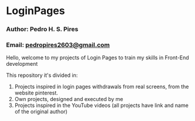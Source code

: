 # LoginPages
### Author: Pedro H. S. Pires
### Email: pedropires2603@gmail.com


Hello, welcome to my projects of Login Pages to train my skills in Front-End development

This repository it's divided in:
  1. Projects inspired in login pages withdrawals from real screens, from the website pinterest.
  2. Own projects, designed and executed by me
  3. Projects inspired in the YouTube videos (all projects have link and name of the original author)
